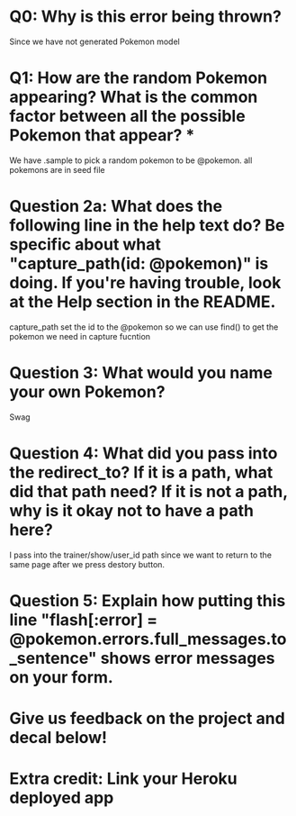 # Q0: Why is this error being thrown?
Since we have not generated Pokemon model

# Q1: How are the random Pokemon appearing? What is the common factor between all the possible Pokemon that appear? *
We have .sample to pick a random pokemon to be @pokemon.
all pokemons are in seed file


# Question 2a: What does the following line in the help text do? Be specific about what "capture_path(id: @pokemon)" is doing. If you're having trouble, look at the Help section in the README.
capture_path set the id to the @pokemon so we can use find() to get the pokemon we need in capture fucntion


# Question 3: What would you name your own Pokemon?
Swag

# Question 4: What did you pass into the redirect_to? If it is a path, what did that path need? If it is not a path, why is it okay not to have a path here?
I pass into the trainer/show/user_id path since we want to return to the same page after we press destory button.

# Question 5: Explain how putting this line "flash[:error] = @pokemon.errors.full_messages.to_sentence" shows error messages on your form.

# Give us feedback on the project and decal below!

# Extra credit: Link your Heroku deployed app
